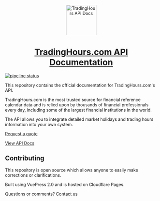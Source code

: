 <div align="center">
<a href="https://docs.tradinghours.com" target=_blank>
<img src="https://www.tradinghours.com/img/logo-512x512.png" alt="TradingHours API Docs" height="100">
<h1>TradingHours.com API Documentation</h1>
</a>
</div>

[![pipeline status](https://gitlab.com/tradinghours/docs/badges/main/pipeline.svg)](https://gitlab.com/tradinghours/docs/-/commits/main)

This repository contains the official documentation for TradingHours.com's API. 

TradingHours.com is the most trusted source for financial reference calendar data and is relied upon by thousands of financial professionals every day, including some of the largest financial institutions in the world.

The API allows you to integrate detailed market holidays and trading hours information into your own system.

[Request a quote](https://www.tradinghours.com/data)

[View API Docs](https://docs.tradinghours.com)

## Contributing

This repository is open source which allows anyone to easily make corrections or clarifications. 

Built using VuePress 2.0 and is hosted on Cloudflare Pages.

Questions or comments? [Contact us](https://www.tradinghours.com/contact)

